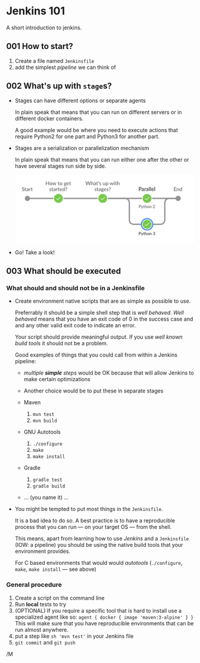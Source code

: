 # Jenkins 101

A short introduction to jenkins.

## 001 How to start?

1. Create a file named `Jenkinsfile`
1. add the simplest *pipeline* we can think of

## 002 What's up with `stage`s?

* Stages can have different options or separate agents

    In plain speak that means that you can run on different servers or
    in different docker containers.

    A good example would be where you need to execute actions that require
    Python2 for one part and Python3 for another part.

* Stages are a serialization or parallelization mechanism

    In plain speak that means that you can run either one after the other
    or have several stages run side by side.

    ![Parallel Pipeline](assets/imgs/parallel.png)

* Go! Take a look!

## 003 What should be executed

### What should and should not be in a Jenkinsfile

* Create environment native scripts that are as simple as possible to use.

    Preferrably it should be a simple shell step that is *well behaved*. *Well behaved* means that you have an exit code of 0 in the success case and and any other valid exit code to indicate an error.

    Your script should provide meaningful output. If you use *well known build tools* it should not be a problem.

    Good examples of things that you could call from within a Jenkins pipeline:

    * *multiple **simple** steps* would be OK because that will allow Jenkins to make certain optimizations
    * Another choice would be to put these in separate stages

    * Maven
        1. `mvn test`
        1. `mvn build`
    * GNU Autotools
        1. `./configure`
        1. `make`
        1. `make install`
    * Gradle
        1. `gradle test`
        1. `gradle build`
    * &#8230; (you name it) &#8230;

* You might be tempted to put most things in the `Jenkinsfile`.

    It is a bad idea to do so. A best practice is to have a reproducible process that you can run &mdash; on your target OS &mdash; from the shell.

    This means, apart from learning how to use *Jenkins* and a `Jenkinsfile` (IOW: a pipeline) you should be using the native build tools that your environment provides.

    For C based environments that would would *autotools* (`./configure`, `make`, `make install` &mdash; see above)

### General procedure

1. Create a script on the command line
1. Run **local** tests to try
1. (OPTIONAL) If you require a specific tool that is hard to install
    use a specialized agent like so: `agent { docker { image 'maven:3-alpine' } }`
    This will make sure that you have reproducible environments that can be run almost anywhere.
1. put a step like `sh 'mvn test'` in your Jenkins file
1. `git commit` and `git push`

/M
